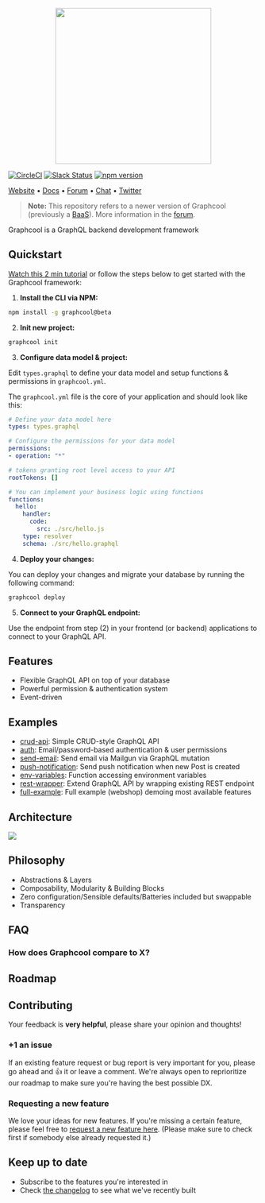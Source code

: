 <p align="center"><a href="https://www.graph.cool"><img src="https://imgur.com/NNp55eL.png" width="314"></a></p>

[![CircleCI](https://circleci.com/gh/graphcool/graphcool.svg?style=shield)](https://circleci.com/gh/graphcool/graphcool) [![Slack Status](https://slack.graph.cool/badge.svg)](https://slack.graph.cool) [![npm version](https://badge.fury.io/js/graphcool.svg)](https://badge.fury.io/js/graphcool)

[Website](https://www.graph.cool/) • [Docs](https://docs-next.graph.cool/) • [Forum](https://www.graph.cool/forum) • [Chat](https://slack.graph.cool/) • [Twitter](https://twitter.com/graphcool) 

> **Note:** This repository refers to a newer version of Graphcool (previously a [BaaS](https://www.graph.cool/)). More information in the [forum](https://www.graph.cool/forum/t/feedback-new-cli-beta/949).

Graphcool is a GraphQL backend development framework

## Quickstart

[Watch this 2 min tutorial](https://www.youtube.com/watch?v=gg_SJ8a5xpA) or follow the steps below to get started with the Graphcool framework:

1. **Install the CLI via NPM:**

  ```sh
  npm install -g graphcool@beta
  ```

2. **Init new project:**

  ```sh
  graphcool init
  ```
  
3. **Configure data model & project:**

  Edit `types.graphql` to define your data model and setup functions & permissions in  `graphcool.yml`.
  
  The `graphcool.yml` file is the core of your application and should look like this:
  
  ```yml
  # Define your data model here
  types: types.graphql

  # Configure the permissions for your data model
  permissions:
  - operation: "*"

  # tokens granting root level access to your API
  rootTokens: []

  # You can implement your business logic using functions
  functions:
    hello:
      handler:
        code:
          src: ./src/hello.js
      type: resolver
      schema: ./src/hello.graphql
  ```
  
4. **Deploy your changes:**

  You can deploy your changes and migrate your database by running the following command:
  
  ```sh
  graphcool deploy
  ```
  
5. **Connect to your GraphQL endpoint:**

  Use the endpoint from step (2) in your frontend (or backend) applications to connect to your GraphQL API.

## Features

* Flexible GraphQL API on top of your database
* Powerful permission & authentication system
* Event-driven

## Examples

* [crud-api](examples/crud-api): Simple CRUD-style GraphQL API
* [auth](examples/auth): Email/password-based authentication & user permissions 
* [send-email](examples/send-email): Send email via Mailgun via GraphQL mutation
* [push-notification](examples/push-notification): Send push notification when new Post is created
* [env-variables](examples/env-variables): Function accessing environment variables
* [rest-wrapper](examples/rest-wrapper): Extend GraphQL API by wrapping existing REST endpoint
* [full-example](examples/full-example): Full example (webshop) demoing most available features

## Architecture

![](https://imgur.com/7uCckl3.png)

## Philosophy

* Abstractions & Layers
* Composability, Modularity & Building Blocks
* Zero configuration/Sensible defaults/Batteries included but swappable
* Transparency

## FAQ

### How does Graphcool compare to X?

## Roadmap

## Contributing

Your feedback is **very helpful**, please share your opinion and thoughts!

### +1 an issue

If an existing feature request or bug report is very important for you, please go ahead and :+1: it or leave a comment. We're always open to reprioritize our roadmap to make sure you're having the best possible DX.

### Requesting a new feature

We love your ideas for new features. If you're missing a certain feature, please feel free to [request a new feature here](https://github.com/graphcool/feature-requests/issues/new). (Please make sure to check first if somebody else already requested it.)

## Keep up to date

* Subscribe to the features you're interested in
* Check [the changelog](https://www.graph.cool/docs/faq/graphcool-changelog-chiooo0ahn/) to see what we've recently built
